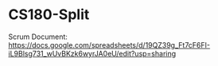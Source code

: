 # CS180-Split

Scrum Document: https://docs.google.com/spreadsheets/d/19QZ39g_Ft7cF6FI-iL9Blsg731_wUvBKzk6wyrJA0eU/edit?usp=sharing

